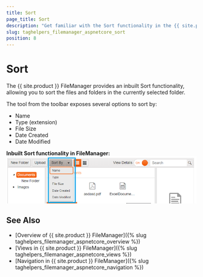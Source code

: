 ```yaml
---
title: Sort
page_title: Sort
description: "Get familiar with the Sort functionality in the {{ site.product }} FileManager and how you can use it."
slug: taghelpers_filemanager_aspnetcore_sort
position: 8
---
```


# Sort

The {{ site.product }} FileManager provides an inbuilt Sort functionality, allowing you to sort the files and folders in the currently selected folder.

The tool from the toolbar exposes several options to sort by:

* Name
* Type (extension)
* File Size
* Date Created
* Date Modified

**Inbuilt Sort  functionality in FileManager:**
<img src="sort.png">


## See Also

* [Overview of {{ site.product }} FileManager]({% slug taghelpers_filemanager_aspnetcore_overview %})
* [Views in {{ site.product }} FileManager]({% slug taghelpers_filemanager_aspnetcore_views %})
* [Navigation in {{ site.product }} FileManager]({% slug taghelpers_filemanager_aspnetcore_navigation %})